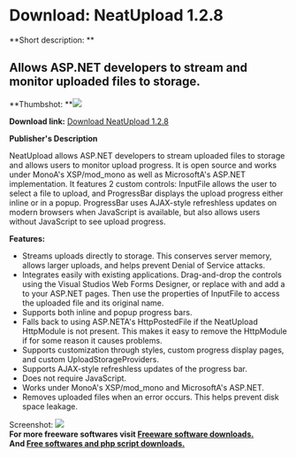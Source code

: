 # Download: NeatUpload 1.2.8

**Short description: **

## Allows ASP.NET developers to stream and monitor uploaded files to storage.

  
**Thumbshot: **![](http://www.freewarefiles.com/screenshot/nopic.gif)   
  
**Download link:** [Download NeatUpload 1.2.8](http://freesoftwares.boysofts.com/NeatUpload_program_22660.html)  
  

**Publisher's Description**  
  

NeatUpload allows ASP.NET developers to stream uploaded files to storage and
allows users to monitor upload progress. It is open source and works under
MonoA's XSP/mod_mono as well as MicrosoftA's ASP.NET implementation. It
features 2 custom controls: InputFile allows the user to select a file to
upload, and ProgressBar displays the upload progress either inline or in a
popup. ProgressBar uses AJAX-style refreshless updates on modern browsers when
JavaScript is available, but also allows users without JavaScript to see
upload progress.

**Features:**

  * Streams uploads directly to storage. This conserves server memory, allows larger uploads, and helps prevent Denial of Service attacks. 
  * Integrates easily with existing applications. Drag-and-drop the controls using the Visual Studios Web Forms Designer, or replace with and add a to your ASP.NET pages. Then use the properties of InputFile to access the uploaded file and its original name. 
  * Supports both inline and popup progress bars. 
  * Falls back to using ASP.NETA's HttpPostedFile if the NeatUpload HttpModule is not present. This makes it easy to remove the HttpModule if for some reason it causes problems. 
  * Supports customization through styles, custom progress display pages, and custom UploadStorageProviders. 
  * Supports AJAX-style refreshless updates of the progress bar. 
  * Does not require JavaScript. 
  * Works under MonoA's XSP/mod_mono and MicrosoftA's ASP.NET. 
  * Removes uploaded files when an error occurs. This helps prevent disk space leakage. 

  
  
Screenshot: ![](http://www.freewarefiles.com/screenshot/nopic.gif)  
**For more freeware softwares visit [Freeware software downloads.](http://freesoftwares.boysofts.com/)**   
**And [Free softwares and php script downloads.](http://www.boysofts.com/)**

